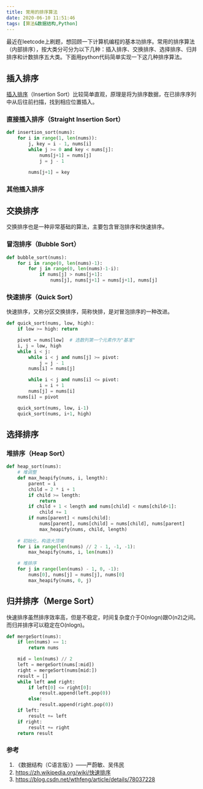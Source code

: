 ```yaml
---
title: 常用的排序算法
date: 2020-06-10 11:51:46
tags: [算法&数据结构,Python]
---
```

最近在leetcode上刷题，想回顾一下计算机编程的基本功排序。常用的排序算法（内部排序），按大类分可分为以下几种：插入排序、交换排序、选择排序、归并排序和计数排序五大类。下面用python代码简单实现一下这几种排序算法。

## 插入排序
[插入排序](https://zh.wikipedia.org/wiki/插入排序)（Insertion Sort）比较简单直观，原理是将为排序数据，在已排序序列中从后往前扫描，找到相应位置插入。

### 直接插入排序（Straight Insertion Sort）
```python
def insertion_sort(nums):
    for i in range(1, len(nums)):
        j, key = i - 1, nums[i]
        while j >= 0 and key < nums[j]:
            nums[j+1] = nums[j]
            j = j - 1

        nums[j+1] = key
```

### 其他插入排序

## 交换排序
交换排序也是一种非常基础的算法，主要包含冒泡排序和快速排序。

### 冒泡排序（Bubble Sort）

```python
def bubble_sort(nums):
    for i in range(0, len(nums)-1):
        for j in range(0, len(nums)-1-i):
            if nums[j] > nums[j+1]:
                nums[j], nums[j+1] = nums[j+1], nums[j]
```

### 快速排序（Quick Sort）
快速排序，又称分区交换排序，简称快排，是对冒泡排序的一种改进。
```python
def quick_sort(nums, low, high):
    if low >= high: return

    pivot = nums[low]  # 选数列第一个元素作为"基准"
    i, j = low, high
    while i < j:
        while i < j and nums[j] >= pivot:
            j = j - 1
        nums[i] = nums[j]

        while i < j and nums[i] <= pivot:
            i = i + 1
        nums[j] = nums[i]
    nums[i] = pivot

    quick_sort(nums, low, i-1)
    quick_sort(nums, i+1, high)
```

## 选择排序
### 堆排序（Heap Sort）
```python
def heap_sort(nums):
    # 堆调整
    def max_heapify(nums, i, length):
        parent = i
        child = 2 * i + 1
        if child >= length:
            return
        if child + 1 < length and nums[child] < nums[child+1]:
            child += 1
        if nums[parent] < nums[child]:
            nums[parent], nums[child] = nums[child], nums[parent]
            max_heapify(nums, child, length)
    
    # 初始化，构造大顶堆
    for i in range(len(nums) // 2 - 1, -1, -1):
        max_heapify(nums, i, len(nums))

    # 堆排序
    for j in range(len(nums) - 1, 0, -1):
        nums[0], nums[j] = nums[j], nums[0]
        max_heapify(nums, 0, j)
```

## 归并排序（Merge Sort）
快速排序虽然排序效率高，但是不稳定，时间复杂度介于O(nlogn)跟O(n2)之间。
而归并排序可以稳定在O(nlogn)。
```python
def mergeSort(nums):
    if len(nums) == 1: 
        return nums

    mid = len(nums) // 2
    left = mergeSort(nums[:mid])
    right = mergeSort(nums[mid:])
    result = []
    while left and right:
        if left[0] <= right[0]:
            result.append(left.pop(0))
        else:
            result.append(right.pop(0))
    if left:
        result += left
    if right:
        result += right
    return result
```

### 参考
1. 《数据结构（C语言版）》——严蔚敏、吴伟民
2. https://zh.wikipedia.org/wiki/快速排序
3. https://blog.csdn.net/wthfeng/article/details/78037228
